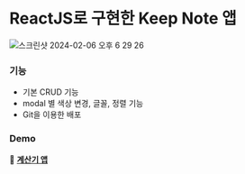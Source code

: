 # ReactJS로 구현한 Keep Note 앱

![스크린샷 2024-02-06 오후 6 29 26](https://github.com/Heo-y-y/react-budget-deploy-test-app/assets/112863029/898f65b6-05c7-4568-bb67-7946462c94bb)

### 기능
- 기본 CRUD 기능
- modal 별 색상 변경, 글꼴, 정렬 기능
- Git을 이용한 배포

### Demo

📎 **[계산기 앱](https://heo-y-y.github.io/keep-note-app/#/)**
